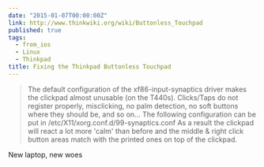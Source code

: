 ```yaml
---
date: "2015-01-07T00:00:00Z"
link: http://www.thinkwiki.org/wiki/Buttonless_Touchpad
published: true
tags:
  - from_ios
  - Linux
  - Thinkpad
title: Fixing the Thinkpad Buttonless Touchpad
---
```


> The default configuration of the xf86-input-synaptics driver makes the clickpad almost unusable (on the T440s). Clicks/Taps do not register properly, misclicking, no palm detection, no soft buttons where they should be, and so on...
> The following configuration can be put in /etc/X11/xorg.conf.d/99-synaptics.conf As a result the clickpad will react a lot more 'calm' than before and the middle & right click button areas match with the printed ones on top of the clickpad.

New laptop, new woes
